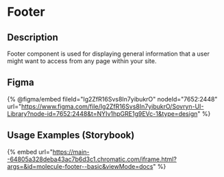 # Footer

## Description

Footer component is used for displaying general information that a user might want to access from any page within your site.

## Figma

{% @figma/embed fileId="Ig2ZfR16Svs8In7yibukrO" nodeId="7652:2448" url="https://www.figma.com/file/Ig2ZfR16Svs8In7yibukrO/Sovryn-UI-Library?node-id=7652:2448&t=NYIv1hpGRE1g9EVc-1&type=design" %}

## Usage Examples (Storybook)

{% embed url="https://main--64805a328deba43ac7b6d3c1.chromatic.com/iframe.html?args=&id=molecule-footer--basic&viewMode=docs" %}

